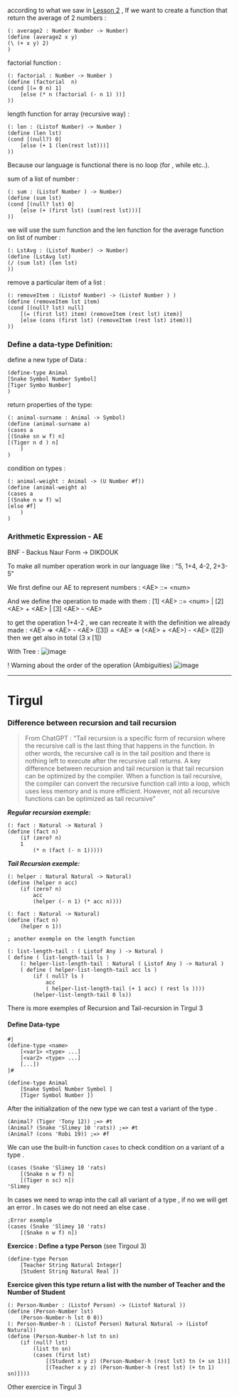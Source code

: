
according to what we saw in [Lesson 2](Lesson%203)  , If we want to create a function that return the average of 2 numbers :

```racket
(: average2 : Number Number -> Number)
(define (average2 x y)
(\ (+ x y) 2)
)
```


factorial function  :

```racket
(: factorial : Number -> Number )
(define (factorial  n)
(cond [(= 0 n) 1]
	[else (* n (factorial (- n 1) ))]
))
```

length function for array (recursive way) :

```racket
(: len : (Listof Number) -> Number )
(define (len lst)
(cond [(null?) 0]
	[else (+ 1 (len(rest lst)))]
))
```


Because our language is functional there is no loop (for , while etc..).

sum of a list of number :
```racket 
(: sum : (Listof Number ) -> Number)
(define (sum lst)
(cond [(null? lst) 0]
	[else (+ (first lst) (sum(rest lst)))]
))
```

we will use the sum function and the len function for the average function  on list of number :

```racket
(: LstAvg : (Listof Number) -> Number)
(define (LstAvg lst)
(/ (sum lst) (len lst)
))
```


remove a particular item of a list :

```racket
(: removeItem : (Listof Number) -> (Listof Number ) )
(define (removeItem lst item)
(cond [(null? lst) null]
	[(= (first lst) item) (removeItem (rest lst) item)]
	[else (cons (first lst) (removeItem (rest lst) item))]
))
```


### Define a data-type Definition:

define a new type of Data :

```racket
(define-type Animal
[Snake Symbol Number Symbol]
[Tiger Symbo Number]
)
```

return properties of the type:

```racket
(: animal-surname : Animal -> Symbol)
(define (animal-surname a)
(cases a
[(Snake sn w f) n]
[(Tiger n d ) n]
	)
)
```


condition on types :

```racket
(: animal-weight : Animal -> (U Number #f))
(define (animal-weight a)
(cases a
[(Snake n w f) w]
[else #f]
	)
)
```



### Arithmetic Expression - AE

BNF - Backus Naur Form -> DIKDOUK

To make all number operation  work in our language like :
"5, 1+4, 4-2, 2+3-5"

We first define our AE to represent numbers :
\<AE> ::= \<num>

And we define the operation to made with them :
\[1] \<AE> ::= \<num>  |
\[2] \<AE> + \<AE> |
\[3] \<AE> - \<AE>

to get the operation 1+4-2 , we can recreate it with the definition we already made :
\<AE> => \<AE> - \<AE> (\[3])
= \<AE> => (\<AE> + \<AE>) - \<AE>  (\[2])
then we get also in total (3 x  \[1])


With Tree : 
![image](https://github.com/gars-cmd/Programming-Language-/blob/main/Pasted%20image%2020221103164858.png)


!  Warning about the order of  the operation  (Ambiguities)
![image](https://github.com/gars-cmd/Programming-Language-/blob/main/Pasted%20image%2020221103165617.png)


---
# Tirgul 

### Difference between recursion and tail recursion
> From ChatGPT : "Tail recursion is a specific form of recursion where the recursive call is the last thing that happens in the function. In other words, the recursive call is in the tail position and there is nothing left to execute after the recursive call returns.
A key difference between recursion and tail recursion is that tail recursion can be optimized by the compiler. When a function is tail recursive, the compiler can convert the recursive function call into a loop, which uses less memory and is more efficient. However, not all recursive functions can be optimized as tail recursive"

***Regular recursion exemple:***
```racket
(: fact : Natural -> Natural )
(define (fact n)
	(if (zero? n)
	1
		(* n (fact (- n 1)))))
```

***Tail Recursion exemple:***
```racket
(: helper : Natural Natural -> Natural)
(define (helper n acc)
	(if (zero? n)
		acc
		(helper (- n 1) (* acc n))))

(: fact : Natural -> Natural)
(define (fact n)
	(helper n 1))

; another exemple on the length function 

(: list-length-tail : ( Listof Any ) -> Natural )
( define ( list-length-tail ls )
	(: helper-list-length-tail : Natural ( Listof Any ) -> Natural )
	( define ( helper-list-length-tail acc ls )
		(if ( null? ls )
			acc
			( helper-list-length-tail (+ 1 acc) ( rest ls ))))
		(helper-list-length-tail 0 ls))
```

There is more exemples of Recursion and Tail-recursion in Tirgul 3

#### Define Data-type 

```racket
#|
(define-type <name>
	[<var1> <type> ...]
	[<var2> <type> ...]
	[...])
|#

(define-type Animal 
	[Snake Symbol Number Symbol ]
	[Tiger Symbol Number ])
```

After the initialization of the new type we can test a variant of the type .
```racket
(Animal? (Tiger 'Tony 12)) ;=> #t
(Animal? (Snake 'Slimey 10 'rats)) ;=> #t
(Animal? (cons 'Robi 19)) ;=> #f

```

We can use the built-in function `cases` to check condition on a variant of a type .
```racket
(cases (Snake 'Slimey 10 'rats) 
	[(Snake n w f) n] 
	[(Tiger n sc) n]) 
'Slimey
```

In cases we need to wrap into the call all variant of a type , if no we will get an error .
In cases we do not need an else case .

```racket
;Error exemple 
(cases (Snake 'Slimey 10 'rats)
	[(Snake n w f) n]) 
```


**Exercice : Define a type Person** (see Tirgoul 3)
```racket
(define-type Person 
	[Teacher String Natural Integer]
	[Student String Natural Real ])

```

**Exercice given this type return a list with the number of Teacher and the Number of Student** 
```racket
(: Person-Number : (Listof Person) -> (Listof Natural ))
(define (Person-Number lst)
	(Person-Number-h lst 0 0))
(: Person-Number-h : (Listof Person) Natural Natural -> (Listof Natural))
(define (Person-Number-h lst tn sn)
	(if (null? lst)
		(list tn sn)
		(cases (first lst)
			[(Student x y z) (Person-Number-h (rest lst) tn (+ sn 1))]
			[(Teacher x y z) (Person-Number-h (rest lst) (+ tn 1) sn)])))
```

Other exercice in Tirgul 3
